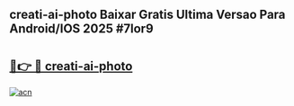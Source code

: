 ## creati-ai-photo Baixar Gratis Ultima Versao Para Android/IOS 2025 #7lor9

# <h2><a href="https://ainizakaria.my?title=creati-ai-photo&ref=20M">🔗👉 🔴 creati-ai-photo</a></h2>

[![acn](https://github.com/user-attachments/assets/0f9c940e-d8b0-45ae-aac7-cd30a18b3e1c)](https://ainizakaria.my?title=creati-ai-photo&ref=20M)

